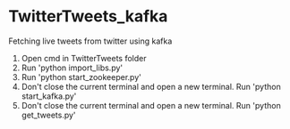# TwitterTweets_kafka
Fetching live tweets from twitter using kafka
1. Open cmd in TwitterTweets folder
2. Run 'python import_libs.py'
3. Run 'python start_zookeeper.py'
4. Don't close the current terminal and open a new terminal. Run 'python start_kafka.py'
5. Don't close the current terminal and open a new terminal. Run 'python get_tweets.py'
